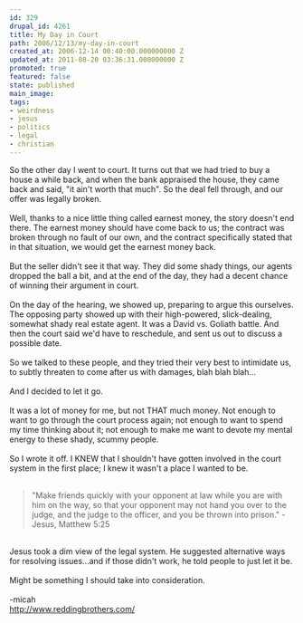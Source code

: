 ```yaml
---
id: 329
drupal_id: 4261
title: My Day in Court
path: 2006/12/13/my-day-in-court
created_at: 2006-12-14 00:40:00.000000000 Z
updated_at: 2011-08-20 03:36:31.000000000 Z
promoted: true
featured: false
state: published
main_image: 
tags:
- weirdness
- jesus
- politics
- legal
- christian
---
```

So the other day I went to court. It turns out that we had tried to buy a house a while back, and when the bank appraised the house, they came back and said, "it ain't worth that much". So the deal fell through, and our offer was legally broken.<br /><br />Well, thanks to a nice little thing called earnest money, the story doesn't end there. The earnest money should have come back to us; the contract was broken through no fault of our own, and the contract specifically stated that in that situation, we would get the earnest money back.<br /><br />But the seller didn't see it that way. They did some shady things, our agents dropped the ball a bit, and at the end of the day, they had a decent chance of winning their argument in court.<br /><br />On the day of the hearing, we showed up, preparing to argue this ourselves. The opposing party showed up with their high-powered, slick-dealing, somewhat shady real estate agent. It was a David vs. Goliath battle. And then the court said we'd have to reschedule, and sent us out to discuss a possible date.<br /><br />So we talked to these people, and they tried their very best to intimidate us, to subtly threaten to come after us with damages, blah blah blah...<br /><br />And I decided to let it go.<br /><br />It was a lot of money for me, but not THAT much money. Not enough to want to go through the court process again; not enough to want to spend my time thinking about it; not enough to make me want to devote my mental energy to these shady, scummy people.<br /><br />So I wrote it off. I KNEW that I shouldn't have gotten involved in the court system in the first place; I knew it wasn't a place I wanted to be.<br /><br /><blockquote>"Make friends quickly with your opponent at law while you are with him on the way, so that your opponent may not hand you over to the judge, and the judge to the officer, and you be thrown into prison." - Jesus, Matthew 5:25</blockquote><br />Jesus took a dim view of the legal system. He suggested alternative ways for resolving issues...and if those didn't work, he told people to just let it be.<br /><br />Might be something I should take into consideration.<br /><br />-micah<br /><a href="http://www.reddingbrothers.com/">http://www.reddingbrothers.com/</a>
